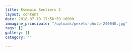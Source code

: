 ```yaml
---
title: Esempio Sentiero 2
layout: content
date: 2018-07-10 17:58:59 +0000
immagine_principale: "/uploads/pexels-photo-240040.jpg"
tags: []
gallery: []
category: ''

---
```

